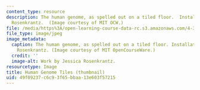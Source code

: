 ```yaml
---
content_type: resource
description: The human genome, as spelled out on a tiled floor.  Installation by Jessica
  Rosenkrantz.  (Image courtesy of MIT OCW.)
file: /media/https%3A/open-learning-course-data-rc.s3.amazonaws.com/4-302-bsad-foundations-in-the-visual-arts-fall-2003/49f09237c6c93f65bbaa13e603f57215_4-302f03-th.jpg
file_type: image/jpeg
image_metadata:
  caption: The human genome, as spelled out on a tiled floor. Installation by Jessica
    Rosenkrantz. (Image courtesy of MIT OpenCourseWare.)
  credit: ''
  image-alt: Work by Jessica Rosenkrantz.
resourcetype: Image
title: Human Genome Tiles (thumbnail)
uid: 49f09237-c6c9-3f65-bbaa-13e603f57215
---
```


